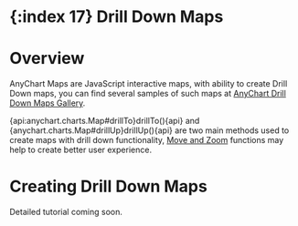 {:index 17}
Drill Down Maps
=================

# Overview

AnyChart Maps are JavaScript interactive maps, with ability to create Drill Down maps, you can find several samples of such maps at [AnyChart Drill Down Maps Gallery](http://www.anychart.com/products/anymap/gallery/Maps_with_Drill_Down/).

{api:anychart.charts.Map#drillTo}drillTo(){api} and {anychart.charts.Map#drillUp}drillUp(){api} are two main methods used to create maps with drill down functionality, [Move and Zoom](Move_and_Zoom) functions may help to create better user experience. 

# Creating Drill Down Maps

Detailed tutorial coming soon.